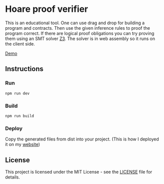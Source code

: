# Hoare proof verifier

This is an educational tool. One can use drag and drop for building a program and contracts. Then use the given inference rules to proof the program correct. If there are logical proof obligations you can try proving them using an SMT solver [Z3](https://github.com/Z3Prover/z3). The solver is in web assembly so it runs on the client side.

[Demo](https://retoweber.info/research/hoare-logic/)


## Instructions

### Run

`npm run dev`

### Build

`npm run build`

### Deploy

Copy the generated files from dist into your project. (This is how I deployed it on my [website](https://retoweber.info/research/hoare-logic/))

## License

This project is licensed under the MIT License - see the [LICENSE](LICENSE) file for details.